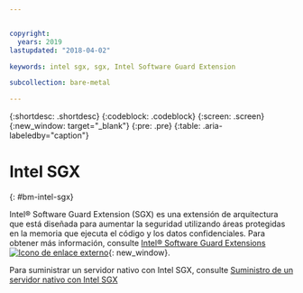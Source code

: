 ```yaml
---


copyright:
  years: 2019
lastupdated: "2018-04-02"

keywords: intel sgx, sgx, Intel Software Guard Extension

subcollection: bare-metal

---
```


{:shortdesc: .shortdesc}
{:codeblock: .codeblock}
{:screen: .screen}
{:new_window: target="_blank"}
{:pre: .pre}
{:table: .aria-labeledby="caption"}

# Intel SGX
{: #bm-intel-sgx}

Intel® Software Guard Extension (SGX) es una extensión de arquitectura que está diseñada para aumentar la seguridad utilizando áreas protegidas en la memoria que ejecuta el código y los datos confidenciales. Para obtener más información, consulte [Intel® Software Guard Extensions ![Icono de enlace externo](../icons/launch-glyph.svg "Icono de enlace externo")](https://software.intel.com/en-us/sgx){: new_window}.

Para suministrar un servidor nativo con Intel SGX, consulte [Suministro de un servidor nativo con Intel SGX](/docs/bare-metal?topic=bare-metal-bm-server-provision-sgx#bm-server-provision-sgx)
